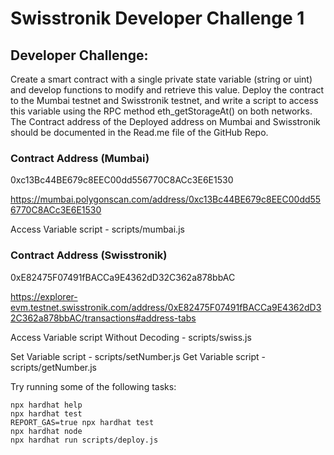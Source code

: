 # Swisstronik Developer Challenge 1

## Developer Challenge:

Create a smart contract with a single private state variable (string or uint) and develop functions to modify and retrieve this value. Deploy the contract to the Mumbai testnet and Swisstronik testnet, and write a script to access this variable using the RPC method eth_getStorageAt() on both networks. The Contract address of the Deployed address on Mumbai and Swisstronik should be documented in the Read.me file of the GitHub Repo.

### Contract Address (Mumbai)

0xc13Bc44BE679c8EEC00dd556770C8ACc3E6E1530 <br/>

https://mumbai.polygonscan.com/address/0xc13Bc44BE679c8EEC00dd556770C8ACc3E6E1530 <br/>

Access Variable script - scripts/mumbai.js

### Contract Address (Swisstronik)

0xE82475F07491fBACCa9E4362dD32C362a878bbAC <br/>

https://explorer-evm.testnet.swisstronik.com/address/0xE82475F07491fBACCa9E4362dD32C362a878bbAC/transactions#address-tabs <br/>

Access Variable script Without Decoding - scripts/swiss.js

Set Variable script - scripts/setNumber.js
Get Variable script - scripts/getNumber.js

Try running some of the following tasks:

```shell
npx hardhat help
npx hardhat test
REPORT_GAS=true npx hardhat test
npx hardhat node
npx hardhat run scripts/deploy.js
```
